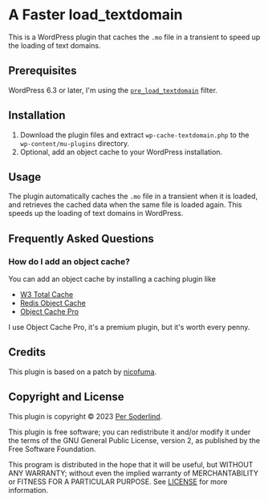 # A Faster load_textdomain

This is a WordPress plugin that caches the `.mo` file in a transient to speed up the loading of text domains.

## Prerequisites

WordPress 6.3 or later, I'm using the [`pre_load_textdomain`](https://make.wordpress.org/core/2023/07/14/i18n-improvements-in-6-3/) filter.

## Installation

1. Download the plugin files and extract `wp-cache-textdomain.php` to the `wp-content/mu-plugins` directory.
2. Optional, add an object cache to your WordPress installation.

## Usage

The plugin automatically caches the `.mo` file in a transient when it is loaded, and retrieves the cached data when the same file is loaded again. This speeds up the loading of text domains in WordPress.

## Frequently Asked Questions

### How do I add an object cache?

You can add an object cache by installing a caching plugin like

- [W3 Total Cache](https://wordpress.org/plugins/w3-total-cache/)
- [Redis Object Cache](https://wordpress.org/plugins/redis-cache/)
- [Object Cache Pro](https://objectcache.pro/)

I use Object Cache Pro, it's a premium plugin, but it's worth every penny.

## Credits

This plugin is based on a patch by [nicofuma](https://core.trac.wordpress.org/ticket/32052).

## Copyright and License

This plugin is copyright © 2023 [Per Soderlind](http://soderlind.no).

This plugin is free software; you can redistribute it and/or modify it under the terms of the GNU General Public License, version 2, as published by the Free Software Foundation.

This program is distributed in the hope that it will be useful, but WITHOUT ANY WARRANTY; without even the implied warranty of MERCHANTABILITY or FITNESS FOR A PARTICULAR PURPOSE. See [LICENSE](LICENSE) for more information.
